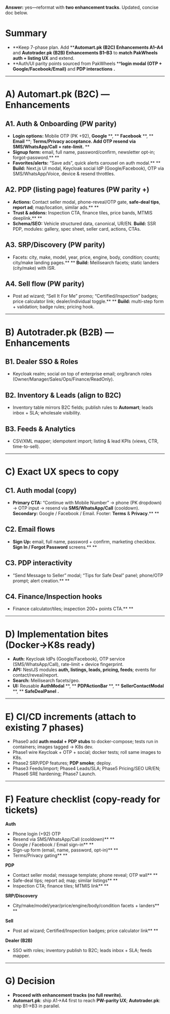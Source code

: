 **Answer:** yes—reformat with **two enhancement tracks**. Updated, concise doc below.

# **Summary**

* **Keep 7-phase plan. Add ****Automart.pk (B2C) Enhancements A1–A4** and **Autotrader.pk (B2B) Enhancements B1–B3** to **match PakWheels auth + listing UX** and extend.
* **Auth/UI parity points sourced from PakWheels ****login modal (OTP + Google/Facebook/Email)** and  **PDP interactions** **.**

---

# **A) Automart.pk (B2C) — Enhancements**

## **A1. Auth & Onboarding (PW parity)**

* **Login options:** Mobile OTP (PK +92),  **Google** **, ** **Facebook** **, ** **Email** **; ****Terms/Privacy** acceptance. Add **OTP resend via SMS/WhatsApp/Call** + rate-limit.**  **
* **Signup form:** email, full name, password/confirm, newsletter opt-in; forgot-password.**  **
* **Favorites/alerts:** “Save ads”, quick alerts carousel on auth modal.**  **
  **Build:** Next.js UI modal, Keycloak social IdP (Google/Facebook), OTP via SMS/WhatsApp/Voice, device & resend throttles.

## **A2. PDP (listing page) features (PW parity +)**

* **Actions:** Contact seller modal, phone-reveal/OTP gate, **safe-deal tips**, **report ad**; map/location, similar ads.**  **
* **Trust & addons:** Inspection CTA, finance tiles, price bands, MTMIS deeplink.**  **
* **Schema/SEO:** Vehicle structured data, canonical, UR/EN.
  **Build:** SSR PDP, modules: gallery, spec sheet, seller card, actions, CTAs.

## **A3. SRP/Discovery (PW parity)**

* Facets: city, make, model, year, price, engine, body, condition; counts; city/make landing pages.**  **
  **Build:** Meilisearch facets; static landers (city/make) with ISR.

## **A4. Sell flow (PW parity)**

* Post ad wizard; “Sell It For Me” promo; “Certified/Inspection” badges; price calculator link; dealer/individual toggle.**  **
  **Build:** multi-step form + validation; badge rules; pricing hook.

---

# **B) Autotrader.pk (B2B) — Enhancements**

## **B1. Dealer SSO & Roles**

* Keycloak realm; social on top of enterprise email; org/branch roles (Owner/Manager/Sales/Ops/Finance/ReadOnly).

## **B2. Inventory & Leads (align to B2C)**

* Inventory table mirrors B2C fields; publish rules to **Automart**; leads inbox + SLA; wholesale visibility.

## **B3. Feeds & Analytics**

* CSV/XML mapper; idempotent import; listing & lead KPIs (views, CTR, time-to-sell).

---

# **C) Exact UX specs to copy**

## **C1. Auth modal (copy)**

* **Primary CTA:** “Continue with Mobile Number” → phone (PK dropdown) → OTP input → resend via **SMS/WhatsApp/Call** (cooldown). **Secondary:** Google / Facebook / Email. Footer: **Terms** & **Privacy**.**  **

## **C2. Email flows**

* **Sign Up:** email, full name, password + confirm, marketing checkbox. **Sign In / Forgot Password** screens.**  **

## **C3. PDP interactivity**

* “Send Message to Seller” modal; “Tips for Safe Deal” panel; phone/OTP prompt; alert creation.**  **

## **C4. Finance/Inspection hooks**

* Finance calculator/tiles; inspection 200+ points CTA.**  **

---

# **D) Implementation bites (Docker→K8s ready)**

* **Auth:** Keycloak IdPs (Google/Facebook), OTP service (SMS/WhatsApp/Call), rate-limit + device fingerprint.
* **API:** NestJS modules **auth, listings, leads, pricing, feeds**; events for contact/reveal/report.
* **Search:** Meilisearch facets/geo.
* **UI:** Reusable  **AuthModal** **, ** **PDPActionBar** **, ** **SellerContactModal** **, ** **SafeDealPanel** **.**

---

# **E) CI/CD increments (attach to existing 7 phases)**

* Phase0 add **auth modal + PDP stubs** to docker-compose; tests run in containers; images tagged → K8s dev.
* Phase1 wire Keycloak + OTP + social; docker tests; roll same images to K8s.
* Phase2 SRP/PDP features; **PDP smoke**; deploy.
* Phase3 Feeds/import; Phase4 Leads/SLA; Phase5 Pricing/SEO UR/EN; Phase6 SRE hardening; Phase7 Launch.

---

# **F) Feature checklist (copy-ready for tickets)**

**Auth**

* Phone login (+92) OTP
* Resend via SMS/WhatsApp/Call (cooldown)**  **
* Google / Facebook / Email sign-in**  **
* Sign-up form (email, name, password, opt-in)**  **
* Terms/Privacy gating**  **

**PDP**

* Contact seller modal; message template; phone reveal; OTP wall**  **
* Safe-deal tips; report ad; map; similar listings**  **
* Inspection CTA; finance tiles; MTMIS link**  **

**SRP/Discovery**

* City/make/model/year/price/engine/body/condition facets + landers**  **

**Sell**

* Post ad wizard; Certified/Inspection badges; price calculator link**  **

**Dealer (B2B)**

* SSO with roles; inventory publish to B2C; leads inbox + SLA; feeds mapper.

---

# **G) Decision**

* **Proceed with enhancement tracks (no full rewrite).**
* **Automart.pk**: ship A1→A4 first to reach **PW-parity UX**; **Autotrader.pk**: ship B1→B3 in parallel.
